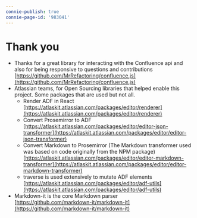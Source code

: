 ```yaml
---
connie-publish: true
connie-page-id: '983041'
---
```

# Thank you

- Thanks for a great library for interacting with the Confluence api and also for being responsive to questions and contributions [https://github.com/MrRefactoring/confluence.js](https://github.com/MrRefactoring/confluence.js)
- Atlassian teams, for Open Sourcing libraries that helped enable this project. Some packages that are used but not all.
	- Render ADF in React [https://atlaskit.atlassian.com/packages/editor/renderer](https://atlaskit.atlassian.com/packages/editor/renderer)
	- Convert Prosemirror to ADF [https://atlaskit.atlassian.com/packages/editor/editor-json-transformer](https://atlaskit.atlassian.com/packages/editor/editor-json-transformer)
	- Convert Markdown to Prosemirror (The Markdown transformer used was based on code originally from the NPM package) [https://atlaskit.atlassian.com/packages/editor/editor-markdown-transformer](https://atlaskit.atlassian.com/packages/editor/editor-markdown-transformer)
	- traverse is used extensively to mutate ADF elements [https://atlaskit.atlassian.com/packages/editor/adf-utils](https://atlaskit.atlassian.com/packages/editor/adf-utils)
- Markdown-it is the core Markdown parser [https://github.com/markdown-it/markdown-it](https://github.com/markdown-it/markdown-it)
